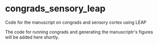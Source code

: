 # congrads_sensory_leap
Code for the manuscript on congrads and sensory cortex using LEAP

The code for running congrads and generating the manuscriptr's figures will be added here shortly.